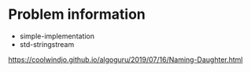 # Problem information

<Amazon>

- simple-implementation
- std-stringstream

<https://coolwindjo.github.io/algoguru/2019/07/16/Naming-Daughter.html>
